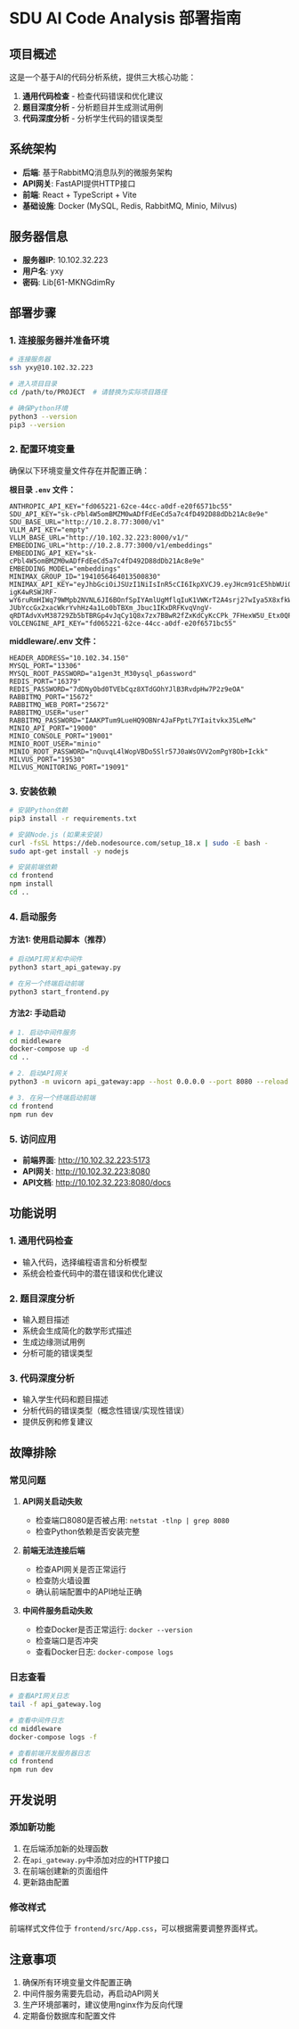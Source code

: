 # SDU AI Code Analysis 部署指南

## 项目概述

这是一个基于AI的代码分析系统，提供三大核心功能：
1. **通用代码检查** - 检查代码错误和优化建议
2. **题目深度分析** - 分析题目并生成测试用例
3. **代码深度分析** - 分析学生代码的错误类型

## 系统架构

- **后端**: 基于RabbitMQ消息队列的微服务架构
- **API网关**: FastAPI提供HTTP接口
- **前端**: React + TypeScript + Vite
- **基础设施**: Docker (MySQL, Redis, RabbitMQ, Minio, Milvus)

## 服务器信息

- **服务器IP**: 10.102.32.223
- **用户名**: yxy
- **密码**: Lib[61-MKNGdimRy

## 部署步骤

### 1. 连接服务器并准备环境

```bash
# 连接服务器
ssh yxy@10.102.32.223

# 进入项目目录
cd /path/to/PROJECT  # 请替换为实际项目路径

# 确保Python环境
python3 --version
pip3 --version
```

### 2. 配置环境变量

确保以下环境变量文件存在并配置正确：

**根目录 `.env` 文件：**
```env
ANTHROPIC_API_KEY="fd065221-62ce-44cc-a0df-e20f6571bc55"
SDU_API_KEY="sk-cPbl4W5omBMZM0wADfFdEeCd5a7c4fD492D88dDb21Ac8e9e"
SDU_BASE_URL="http://10.2.8.77:3000/v1"
VLLM_API_KEY="empty"
VLLM_BASE_URL="http://10.102.32.223:8000/v1/"
EMBEDDING_URL="http://10.2.8.77:3000/v1/embeddings"
EMBEDDING_API_KEY="sk-cPbl4W5omBMZM0wADfFdEeCd5a7c4fD492D88dDb21Ac8e9e"
EMBEDDING_MODEL="embeddings"
MINIMAX_GROUP_ID="1941056464013500830"
MINIMAX_API_KEY="eyJhbGciOiJSUzI1NiIsInR5cCI6IkpXVCJ9.eyJHcm91cE5hbWUiOiLlrZnnv4rovakiLCJVc2VyTmFtZSI6IuWtmee_iui9qSIsIkFjY291bnQiOiIiLCJTdWJqZWN0SUQiOiIxOTQxMDU2NDY0MDIxODg5NDM4IiwiUGhvbmUiOiIxNTY4NDM3NTM5MCIsIkdyb3VwSUQiOiIxOTQxMDU2NDY0MDEzNTAwODMwIiwiUGFnZU5hbWUiOiIiLCJNYWlsIjoiIiwiQ3JlYXRlVGltZSI6IjIwMjUtMDctMDUgMjE6NTQ6MTciLCJUb2tlblR5cGUiOjEsImlzcyI6Im1pbmltYXgifQ.IqQ0rlIk33AceAjY1W7tOtgbZ9dDlEYq1Z3FQWGtFvcF86tX7tOpFG6JGWr0TGRoNuy1CLQqdZV3QcZ5BYLbp-igK4wRSWJRF-wY6ruRmHIWq79WMpb2NVNL6JI6BOnfSpIYAmlUgMflqIuK1VWKrT2A4srj27wIya5X8xfkWiWTQHg_oA6Zi99pvCFnZK9rOYMxe6yQ-JUbYccGx2xacWkrYvhHz4a1Lo0bTBXm_Jbuc1IKxDRFKvqVngV-qRDTAdvXvM38729Zb5bTBRGp4vJqCy1Q8x7zx7BBwR2fZxKdCyKcCPk_7FHexW5U_Etx0QP8I85bVuIma_VuNlZV6g"
VOLCENGINE_API_KEY="fd065221-62ce-44cc-a0df-e20f6571bc55"
```

**middleware/.env 文件：**
```env
HEADER_ADDRESS="10.102.34.150"
MYSQL_PORT="13306"
MYSQL_ROOT_PASSWORD="a1gen3t_M30ysql_p6assword"
REDIS_PORT="16379"
REDIS_PASSWORD="7dDNyObd0TVEbCqz8XTdGOhYJlB3RvdpHw7P2z9eOA"
RABBITMQ_PORT="15672"
RABBITMQ_WEB_PORT="25672"
RABBITMQ_USER="user"
RABBITMQ_PASSWORD="IAAKPTum9LueHQ9OBNr4JaFPptL7YIaitvkx35LeMw"
MINIO_API_PORT="19000"
MINIO_CONSOLE_PORT="19001"
MINIO_ROOT_USER="minio"
MINIO_ROOT_PASSWORD="nQuvqL4lWopVBDo5Slr57J0aWsOVV2omPgY8Ob+Ickk"
MILVUS_PORT="19530"
MILVUS_MONITORING_PORT="19091"
```

### 3. 安装依赖

```bash
# 安装Python依赖
pip3 install -r requirements.txt

# 安装Node.js (如果未安装)
curl -fsSL https://deb.nodesource.com/setup_18.x | sudo -E bash -
sudo apt-get install -y nodejs

# 安装前端依赖
cd frontend
npm install
cd ..
```

### 4. 启动服务

#### 方法1: 使用启动脚本（推荐）

```bash
# 启动API网关和中间件
python3 start_api_gateway.py

# 在另一个终端启动前端
python3 start_frontend.py
```

#### 方法2: 手动启动

```bash
# 1. 启动中间件服务
cd middleware
docker-compose up -d
cd ..

# 2. 启动API网关
python3 -m uvicorn api_gateway:app --host 0.0.0.0 --port 8080 --reload

# 3. 在另一个终端启动前端
cd frontend
npm run dev
```

### 5. 访问应用

- **前端界面**: http://10.102.32.223:5173
- **API网关**: http://10.102.32.223:8080
- **API文档**: http://10.102.32.223:8080/docs

## 功能说明

### 1. 通用代码检查
- 输入代码，选择编程语言和分析模型
- 系统会检查代码中的潜在错误和优化建议

### 2. 题目深度分析
- 输入题目描述
- 系统会生成简化的数学形式描述
- 生成边缘测试用例
- 分析可能的错误类型

### 3. 代码深度分析
- 输入学生代码和题目描述
- 分析代码的错误类型（概念性错误/实现性错误）
- 提供反例和修复建议

## 故障排除

### 常见问题

1. **API网关启动失败**
   - 检查端口8080是否被占用: `netstat -tlnp | grep 8080`
   - 检查Python依赖是否安装完整

2. **前端无法连接后端**
   - 检查API网关是否正常运行
   - 检查防火墙设置
   - 确认前端配置中的API地址正确

3. **中间件服务启动失败**
   - 检查Docker是否正常运行: `docker --version`
   - 检查端口是否冲突
   - 查看Docker日志: `docker-compose logs`

### 日志查看

```bash
# 查看API网关日志
tail -f api_gateway.log

# 查看中间件日志
cd middleware
docker-compose logs -f

# 查看前端开发服务器日志
cd frontend
npm run dev
```

## 开发说明

### 添加新功能

1. 在后端添加新的处理函数
2. 在`api_gateway.py`中添加对应的HTTP接口
3. 在前端创建新的页面组件
4. 更新路由配置

### 修改样式

前端样式文件位于 `frontend/src/App.css`，可以根据需要调整界面样式。

## 注意事项

1. 确保所有环境变量文件配置正确
2. 中间件服务需要先启动，再启动API网关
3. 生产环境部署时，建议使用nginx作为反向代理
4. 定期备份数据库和配置文件
